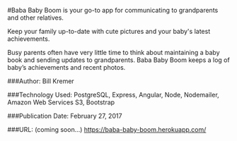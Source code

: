 #Baba Baby Boom
is your go-to app for communicating to grandparents and other relatives.

Keep your family up-to-date with cute pictures and your baby's latest achievements.

Busy parents often have very little time to think about maintaining a baby book and sending updates to grandparents. Baba Baby Boom keeps a log of baby’s achievements and recent photos.



###Author:
Bill Kremer

###Technology Used:
PostgreSQL, Express, Angular, Node, Nodemailer, Amazon Web Services S3, Bootstrap

###Publication Date:
February 27, 2017

###URL: (coming soon...)
https://baba-baby-boom.herokuapp.com/
